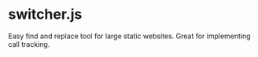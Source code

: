 switcher.js
===========

Easy find and replace tool for large static websites. Great for implementing call tracking. 
